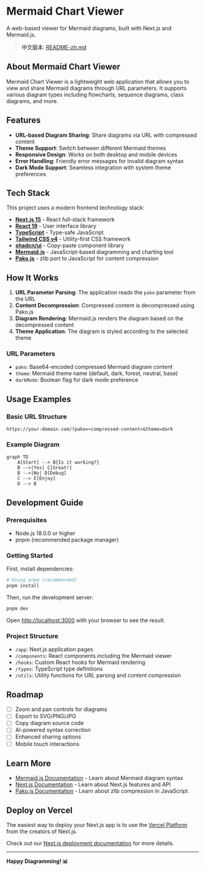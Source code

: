 # Mermaid Chart Viewer

A web-based viewer for Mermaid diagrams, built with Next.js and Mermaid.js.

> **中文版本**: [README-zh.md](./README-zh.md)

## About Mermaid Chart Viewer

Mermaid Chart Viewer is a lightweight web application that allows you to view and share Mermaid diagrams through URL parameters. It supports various diagram types including flowcharts, sequence diagrams, class diagrams, and more.

## Features

- **URL-based Diagram Sharing**: Share diagrams via URL with compressed content
- **Theme Support**: Switch between different Mermaid themes
- **Responsive Design**: Works on both desktop and mobile devices
- **Error Handling**: Friendly error messages for invalid diagram syntax
- **Dark Mode Support**: Seamless integration with system theme preferences

## Tech Stack

This project uses a modern frontend technology stack:

- **[Next.js 15](https://nextjs.org)** - React full-stack framework
- **[React 19](https://react.dev)** - User interface library
- **[TypeScript](https://www.typescriptlang.org)** - Type-safe JavaScript
- **[Tailwind CSS v4](https://tailwindcss.com)** - Utility-first CSS framework
- **[shadcn/ui](https://ui.shadcn.com)** - Copy-paste component library
- **[Mermaid.js](https://mermaid.js.org/)** - JavaScript-based diagramming and charting tool
- **[Pako.js](https://github.com/nodeca/pako)** - zlib port to JavaScript for content compression

## How It Works

1. **URL Parameter Parsing**: The application reads the `pako` parameter from the URL
2. **Content Decompression**: Compressed content is decompressed using Pako.js
3. **Diagram Rendering**: Mermaid.js renders the diagram based on the decompressed content
4. **Theme Application**: The diagram is styled according to the selected theme

### URL Parameters

- `pako`: Base64-encoded compressed Mermaid diagram content
- `theme`: Mermaid theme name (default, dark, forest, neutral, base)
- `darkMode`: Boolean flag for dark mode preference

## Usage Examples

### Basic URL Structure

```
https://your-domain.com/?pako=<compressed-content>&theme=dark
```

### Example Diagram

```mermaid
graph TD
    A[Start] --> B{Is it working?}
    B -->|Yes| C[Great!]
    B -->|No| D[Debug]
    C --> E[Enjoy]
    D --> B
```

## Development Guide

### Prerequisites

- Node.js 18.0.0 or higher
- pnpm (recommended package manager)

### Getting Started

First, install dependencies:

```bash
# Using pnpm (recommended)
pnpm install
```

Then, run the development server:

```bash
pnpm dev
```

Open [http://localhost:3000](http://localhost:3000) with your browser to see the result.

### Project Structure

- `/app`: Next.js application pages
- `/components`: React components including the Mermaid viewer
- `/hooks`: Custom React hooks for Mermaid rendering
- `/types`: TypeScript type definitions
- `/utils`: Utility functions for URL parsing and content compression

## Roadmap

- [ ] Zoom and pan controls for diagrams
- [ ] Export to SVG/PNG/JPG
- [ ] Copy diagram source code
- [ ] AI-powered syntax correction
- [ ] Enhanced sharing options
- [ ] Mobile touch interactions

## Learn More

- [Mermaid.js Documentation](https://mermaid.js.org/intro/) - Learn about Mermaid diagram syntax
- [Next.js Documentation](https://nextjs.org/docs) - Learn about Next.js features and API
- [Pako.js Documentation](https://github.com/nodeca/pako) - Learn about zlib compression in JavaScript

## Deploy on Vercel

The easiest way to deploy your Next.js app is to use the [Vercel Platform](https://vercel.com/new?utm_medium=default-template&filter=next.js&utm_source=create-next-app&utm_campaign=create-next-app-readme) from the creators of Next.js.

Check out our [Next.js deployment documentation](https://nextjs.org/docs/app/building-your-application/deploying) for more details.

---

**Happy Diagramming! 📊**